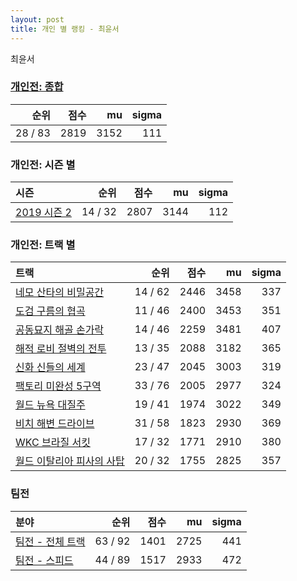 ```yaml
---
layout: post
title: 개인 별 랭킹 - 최윤서
---
```


최윤서

### [개인전: 종합](../singles-full)

| 순위 | 점수 | mu | sigma |
|---:|---:|---:|---:|
| 28 / 83 | 2819 | 3152 | 111 |

### 개인전: 시즌 별

| 시즌 | 순위 | 점수 | mu | sigma |
|:---|---:|---:|---:|---:|
| [2019 시즌 2](../singles-s2019_2) | 14 / 32 | 2807 | 3144 | 112 |

### 개인전: 트랙 별

| 트랙 | 순위 | 점수 | mu | sigma |
|:---|---:|---:|---:|---:|
| [네모 산타의 비밀공간](../santa) | 14 / 62 | 2446 | 3458 | 337 |
| [도검 구름의 협곡](../hyupgog) | 11 / 46 | 2400 | 3453 | 351 |
| [공동묘지 해골 손가락](../haeson) | 14 / 46 | 2259 | 3481 | 407 |
| [해적 로비 절벽의 전투](../lobby) | 13 / 35 | 2088 | 3182 | 365 |
| [신화 신들의 세계](../shinsegye) | 23 / 47 | 2045 | 3003 | 319 |
| [팩토리 미완성 5구역](../district5) | 33 / 76 | 2005 | 2977 | 324 |
| [월드 뉴욕 대질주](../newyork) | 19 / 41 | 1974 | 3022 | 349 |
| [비치 해변 드라이브](../haebyun) | 31 / 58 | 1823 | 2930 | 369 |
| [WKC 브라질 서킷](../brazil) | 17 / 32 | 1771 | 2910 | 380 |
| [월드 이탈리아 피사의 사탑](../pizza) | 20 / 32 | 1755 | 2825 | 357 |

### 팀전

| 분야 | 순위 | 점수 | mu | sigma |
|:---|---:|---:|---:|---:|
| [팀전 - 전체 트랙](../team-full) | 63 / 92 | 1401 | 2725 | 441 |
| [팀전 - 스피드](../team-speed) | 44 / 89 | 1517 | 2933 | 472 |
